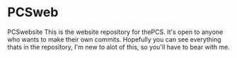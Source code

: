 # PCSweb
 PCSwebsite
This is the website repository for thePCS. It's open to anyone who wants to make their own commits.
Hopefully you can see everything thats in the repository, I'm new to alot of this, so you'll have to bear with me.
